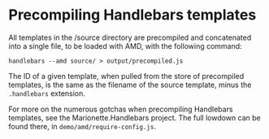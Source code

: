 # Precompiling Handlebars templates

All templates in the /source directory are precompiled and concatenated into a single file, to be loaded with AMD, with the following command:

```
handlebars --amd source/ > output/precompiled.js
```

The ID of a given template, when pulled from the store of precompiled templates, is the same as the filename of the source template, minus the `.handlebars` extension.

For more on the numerous gotchas when precompiling Handlebars templates, see the Marionette.Handlebars project. The full lowdown can be found there, in `demo/amd/require-config.js`.